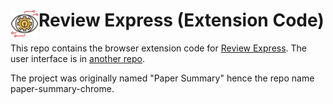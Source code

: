 # <img src="public/icons/icon_48.png" width="45" align="left"> Review Express (Extension Code)

This repo contains the browser extension code for [Review Express](https://chrome.google.com/webstore/detail/review-express/bdmdngoamjhncjgclcfppjjgfihdgbfp). The user interface is in [another repo](https://github.com/kwdChan/paper-summary-frontend). 

The project was originally named "Paper Summary" hence the repo name paper-summary-chrome. 

